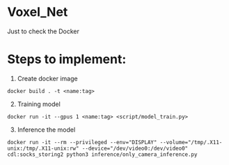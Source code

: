 # Voxel_Net
Just to check the Docker

# Steps to implement:

1. Create docker image
```
docker build . -t <name:tag> 
```

2. Training model
```
docker run -it --gpus 1 <name:tag> <script/model_train.py>
```

3. Inference the model
```
docker run -it --rm --privileged --env="DISPLAY" --volume="/tmp/.X11-unix:/tmp/.X11-unix:rw" --device="/dev/video0:/dev/video0" cdl:socks_storing2 python3 inference/only_camera_inference.py
```
